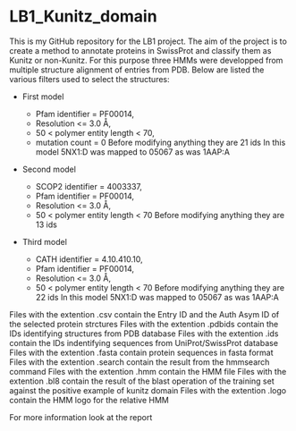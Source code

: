 # LB1_Kunitz_domain

This is my GitHub repository for the LB1 project. The aim of the project is to create a method 
to annotate proteins in SwissProt and classify them as Kunitz or non-Kunitz. 
For this purpose three HMMs were developped from multiple structure alignment of entries from PDB.
Below are listed the various filters used to select the structures:

- First model 
    - Pfam identifier = PF00014, 
    - Resolution <= 3.0 Å, 
    - 50 < polymer entity length < 70, 
    - mutation count = 0
	Before modifying anything they are 21 ids
  In this model 5NX1:D was mapped to 05067 as was 1AAP:A

- Second model 
    - SCOP2 identifier = 4003337, 
    - Pfam identifier = PF00014, 
    - Resolution <= 3.0 Å, 
    - 50 < polymer entity length < 70
	Before modifying anything they are 13 ids

- Third model 
    - CATH identifier = 4.10.410.10, 
    - Pfam identifier = PF00014, 
    - Resolution <= 3.0 Å, 
    - 50 < polymer entity length < 70
	Before modifying anything they are 22 ids
  In this model 5NX1:D was mapped to 05067 as was 1AAP:A



Files with the extention .csv contain the Entry ID and the Auth Asym ID of the selected protein strctures
Files with the extention .pdbids contain the IDs identifying structures from PDB database
Files with the extention .ids contain the IDs indentifying sequences from UniProt/SwissProt database
Files with the extention .fasta contain protein sequences in fasta format
Files with the extention .search contain the result from the hmmsearch command
Files with the extention .hmm contain the HMM file
Files with the extention .bl8 contain the result of the blast operation of the training set against the positive example of kunitz domain
Files with the extention .logo contain the HMM logo for the relative HMM


For more information look at the report






